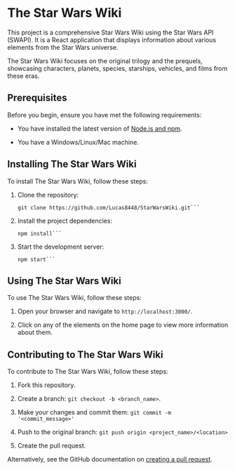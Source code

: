 # The Star Wars Wiki

This project is a comprehensive Star Wars Wiki using the Star Wars API (SWAPI). It is a React application that displays information about various elements from the Star Wars universe.

The Star Wars Wiki focuses on the original trilogy and the prequels, showcasing characters, planets, species, starships, vehicles, and films from these eras.

## Prerequisites

Before you begin, ensure you have met the following requirements:

- You have installed the latest version of [Node.js and npm](https://nodejs.org/en/download/).

- You have a Windows/Linux/Mac machine.

## Installing The Star Wars Wiki

To install The Star Wars Wiki, follow these steps:

1. Clone the repository:

   ```shell
   git clone https://github.com/Lucas8448/StarWarsWiki.git```

2. Install the project dependencies:

   ```shell
   npm install```

3. Start the development server:

   ```shell
   npm start```

## Using The Star Wars Wiki

To use The Star Wars Wiki, follow these steps:

1. Open your browser and navigate to `http://localhost:3000/`.

2. Click on any of the elements on the home page to view more information about them.

## Contributing to The Star Wars Wiki

To contribute to The Star Wars Wiki, follow these steps:

1. Fork this repository.

2. Create a branch: `git checkout -b <branch_name>`.

3. Make your changes and commit them: `git commit -m '<commit_message>'`

4. Push to the original branch: `git push origin <project_name>/<location>`

5. Create the pull request.

Alternatively, see the GitHub documentation on [creating a pull request](https://docs.github.com/en/github/collaborating-with-issues-and-pull-requests/creating-a-pull-request).